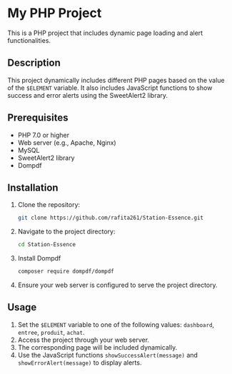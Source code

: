 # My PHP Project

This is a PHP project that includes dynamic page loading and alert functionalities.

## Description

This project dynamically includes different PHP pages based on the value of the `$ELEMENT` variable. It also includes JavaScript functions to show success and error alerts using the SweetAlert2 library.

## Prerequisites

- PHP 7.0 or higher
- Web server (e.g., Apache, Nginx)
- MySQL
- SweetAlert2 library
- Dompdf

## Installation

1. Clone the repository:
    ```bash
    git clone https://github.com/rafita261/Station-Essence.git
    ```
2. Navigate to the project directory:
    ```bash
    cd Station-Essence
    ```
3. Install Dompdf
    ```bash
    composer require dompdf/dompdf
    ```
4. Ensure your web server is configured to serve the project directory.

## Usage

1. Set the `$ELEMENT` variable to one of the following values: `dashboard`, `entree`, `produit`, `achat`.
2. Access the project through your web server.
3. The corresponding page will be included dynamically.
4. Use the JavaScript functions `showSuccessAlert(message)` and `showErrorAlert(message)` to display alerts.
